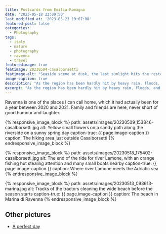 ```yaml
---
title: Postcards from Emilia-Romagna
date: '2023-05-18 22:09:50'
last_modified_at: '2023-05-23 19:07:08'
featured-post: false
categories:
  - Photography
tags:
  - italy
  - nature
  - photography
  - ravenna
  - travel
featuredimage: true
featimage: 20230504-casalborsetti
featimage-alt: "Seaside scene at dusk, the last sunlight hits the restaurant at the end of the pier"
image-caption: true
description: "As the region has been hardly hit by heavy rain, floods, and landslides, I want to celebrate it with some pictures taken a few days before it all started."
excerpt: "As the region has been hardly hit by heavy rain, floods, and landslides, I want to celebrate it with some pictures taken a few days before it all started. And there are more linked at the end of the post."
---
```

Ravenna is one of the places I can call home, which it had actually been for a year between 2020 and 2021. Family and friends are here, never short of good humour and laughter.

{% responsive_image_block %}
  path: assets/images/20230509_153846-casalborsetti.jpg
  alt: Yellow small flowers on a sandy path along the riverside on a sunny spring day
  caption-true: {{ page.image-caption }}
  caption: The hiking area just outside Casalborsetti
{% endresponsive_image_block %}

{% responsive_image_block %}
  path: assets/images/20230518_175402-casalborsetti.jpg
  alt: The end of the ride for river Lamone, with an orange fishing hut stealing attention and many small boats nearby
  caption-true: {{ page.image-caption }}
  caption: Where river Lamone meets the Adriatic sea
{% endresponsive_image_block %}

{% responsive_image_block %}
  path: assets/images/20230513_093613-marina.jpg
  alt: Tracks of the tractors cleaning the wide beach before the season starts
  caption-true: {{ page.image-caption }}
  caption: The beach in Marina di Ravenna
{% endresponsive_image_block %}

## Other pictures

- [A perfect day](https://silviamaggidesign.com/photography/a-perfect-day/)